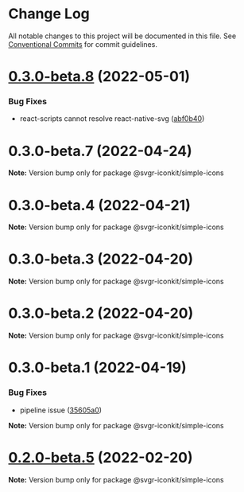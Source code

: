 # Change Log

All notable changes to this project will be documented in this file.
See [Conventional Commits](https://conventionalcommits.org) for commit guidelines.

# [0.3.0-beta.8](https://github.com/svgr-iconkit/svgr-iconkit/compare/v0.3.0-beta.3...v0.3.0-beta.8) (2022-05-01)


### Bug Fixes

* react-scripts cannot resolve react-native-svg ([abf0b40](https://github.com/svgr-iconkit/svgr-iconkit/commit/abf0b4062e1fccd1a46b6d8587af068e2a466346))





# 0.3.0-beta.7 (2022-04-24)

**Note:** Version bump only for package @svgr-iconkit/simple-icons





# 0.3.0-beta.4 (2022-04-21)

**Note:** Version bump only for package @svgr-iconkit/simple-icons





# 0.3.0-beta.3 (2022-04-20)

**Note:** Version bump only for package @svgr-iconkit/simple-icons





# 0.3.0-beta.2 (2022-04-20)

**Note:** Version bump only for package @svgr-iconkit/simple-icons





# 0.3.0-beta.1 (2022-04-19)


### Bug Fixes

* pipeline issue ([35605a0](https://github.com/svgr-iconkit/svgr-iconkit/commit/35605a00d60b4ec4a944048c9e1e32718a448878))







**Note:** Version bump only for package @svgr-iconkit/simple-icons





# [0.2.0-beta.5](https://github.com/svgr-iconkit/svgr-iconkit/compare/v0.2.0-beta.4...v0.2.0-beta.5) (2022-02-20)

**Note:** Version bump only for package @svgr-iconkit/simple-icons
